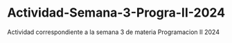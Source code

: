 # Actividad-Semana-3-Progra-II-2024
Actividad correspondiente a la semana 3 de materia Programacion II 2024
